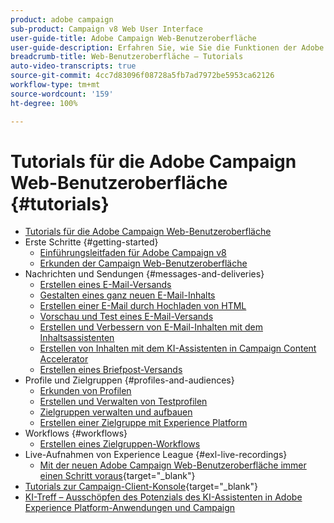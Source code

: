 ```yaml
---
product: adobe campaign
sub-product: Campaign v8 Web User Interface
user-guide-title: Adobe Campaign Web-Benutzeroberfläche
user-guide-description: Erfahren Sie, wie Sie die Funktionen der Adobe Campaign Web-Benutzeroberfläche verwenden.
breadcrumb-title: Web-Benutzeroberfläche – Tutorials
auto-video-transcripts: true
source-git-commit: 4cc7d83096f08728a5fb7ad7972be5953ca62126
workflow-type: tm+mt
source-wordcount: '159'
ht-degree: 100%

---
```



# Tutorials für die Adobe Campaign Web-Benutzeroberfläche {#tutorials}

+ [Tutorials für die Adobe Campaign Web-Benutzeroberfläche](/help/ac-web-learn-main/overview.md)
+ Erste Schritte {#getting-started}
   + [Einführungsleitfaden für Adobe Campaign v8](https://experienceleague.adobe.com/de/docs/campaign-web/acs-to-ac/home)
   + [Erkunden der Campaign Web-Benutzeroberfläche](/help/get-started/explore-the-web-ui.md)
+ Nachrichten und Sendungen {#messages-and-deliveries}
   + [Erstellen eines E-Mail-Versands](/help/deliveries/create-an-email-delivery.md)
   + [Gestalten eines ganz neuen E-Mail-Inhalts](/help/design-the-delivery/create-email-content-from-scratch.md)
   + [Erstellen einer E-Mail durch Hochladen von HTML](/help/design-the-delivery/create-an-email-by-uploading-html.md)
   + [Vorschau und Test eines E-Mail-Versands](/help/deliveries/preview-and-proof-an-email-delivery.md)
   + [Erstellen und Verbessern von E-Mail-Inhalten mit dem Inhaltsassistenten](/help/design-the-delivery/create-and-improve-email-content-with-the-content-assistant.md)
   + [Erstellen von Inhalten mit dem KI-Assistenten in Campaign Content Accelerator](/help/design-the-delivery/create-content-with-the-ai-assistant-content-accelerator.md)
   + [Erstellen eines Briefpost-Versands](/help/design-the-delivery/create-a-direct-mail-delivery.md)
+ Profile und Zielgruppen {#profiles-and-audiences}
   + [Erkunden von Profilen](/help/profiles-and-audiences/explore-profiles.md)
   + [Erstellen und Verwalten von Testprofilen](/help/profiles-and-audiences/create-and-manage-test-profiles.md)
   + [Zielgruppen verwalten und aufbauen](/help/profiles-and-audiences/manage-and-build-audiences.md)
   + [Erstellen einer Zielgruppe mit Experience Platform](/help/profiles-and-audiences/create-an-audience-with-experience-platform.md)
+ Workflows {#workflows}
   + [Erstellen eines Zielgruppen-Workflows](/help/workflows/create-a-targeting-workflow.md)
+ Live-Aufnahmen von Experience League {#exl-live-recordings}
   + [Mit der neuen Adobe Campaign Web-Benutzeroberfläche immer einen Schritt voraus](https://experienceleague.adobe.com/docs/events/experience-league-live-recordings/episodes/exl-live-episode-02-29-24.html?lang=de){target="_blank"}
+ [Tutorials zur Campaign-Client-Konsole](https://experienceleague.adobe.com/docs/campaign-learn/tutorials/overview.html?lang=de){target="_blank"}
+ [KI-Treff – Ausschöpfen des Potenzials des KI-Assistenten in Adobe Experience Platform-Anwendungen und Campaign](https://experienceleague.adobe.com/de/docs/events/experience-league-live-recordings/episodes/exl-live-episode-09-26-24)
